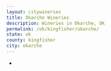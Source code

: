```yaml
---
layout: citywineries
title: Okarche Wineries
description: Wineries in Okarche, OK
permalink: /ok/kingfisher/okarche/
state: ok
county: kingfisher
city: okarche
---
```

-
